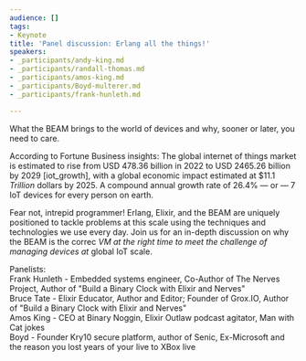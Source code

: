 ```yaml
---
audience: []
tags:
- Keynote
title: 'Panel discussion: Erlang all the things!'
speakers:
- _participants/andy-king.md
- _participants/randall-thomas.md
- _participants/amos-king.md
- _participants/Boyd-multerer.md
- _participants/frank-hunleth.md

---
```

What the BEAM brings to the world of devices and why, sooner or later, you need to care.  
  
According to Fortune Business insights: The global internet of things market is estimated to rise from USD 478.36 billion in 2022 to USD 2465.26 billion by 2029 \[iot_growth\], with a global economic impact estimated at $11.1 _Trillion_ dollars by 2025. A compound annual growth rate of 26.4% — or — 7 IoT devices for every person on earth.   
  
Fear not, intrepid programmer! Erlang, Elixir, and the BEAM are uniquely positioned to tackle problems at this scale using the techniques and technologies we use every day. Join us for an in-depth discussion on why the BEAM is the correc _VM at the right time to meet the challenge of managing devices at_ global IoT scale.  
  
Panelists:  
Frank Hunleth - Embedded systems engineer, Co-Author of The Nerves Project, Author of "Build a Binary Clock with Elixir and Nerves"  
Bruce Tate - Elixir Educator, Author and Editor; Founder of Grox.IO, Author of "Build a Binary Clock with Elixir and Nerves"  
Amos King - CEO at Binary Noggin, Elixir Outlaw podcast agitator, Man with Cat jokes  
Boyd - Founder Kry10 secure platform, author of Senic, Ex-Microsoft and the reason you lost years of your live to XBox live